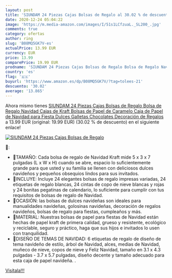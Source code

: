 ```yaml
---
layout: post
title: 'SIUNDAM 24 Piezas Cajas Bolsas de Regalo al 30.02 % de descuento'
date: 2020-12-24 05:04:22
image: 'https://m.media-amazon.com/images/I/51s1LCfzuaL._SL200_.jpg'
comments: true
category: ofertas
author: ring
slug: 'B08MQ5GK7V-es'
actualPrice: 13.99 EUR
currency: EUR
price: 13.99
comparePrice: 19.99 EUR
prodname: 'SIUNDAM 24 Piezas Cajas Bolsas de Regalo Bolsa de Regalo Navidad Cajas de Kraft Bolsas de Papel de Caramelo Caja de Papel de Navidad para Fiesta Dulces Galletas Chocolates Decoración de Regalos'
country: 'es'
flag: '🇪🇸'
buyurl: 'https://www.amazon.es/dp/B08MQ5GK7V/?tag=tolees-21'
descuento: '30.02'
average: '13.865'
---
```


Ahora mismo tienes [SIUNDAM 24 Piezas Cajas Bolsas de Regalo Bolsa de Regalo Navidad Cajas de Kraft Bolsas de Papel de Caramelo Caja de Papel de Navidad para Fiesta Dulces Galletas Chocolates Decoración de Regalos](https://www.amazon.es/dp/B08MQ5GK7V/?tag=tolees-21) a 13.99 EUR (original: 19.99 EUR) (30.02 %  de descuento) en el siguiente enlace!

[![SIUNDAM 24 Piezas Cajas Bolsas de Regalo](https://m.media-amazon.com/images/I/51s1LCfzuaL._SL200_.jpg)](https://www.amazon.es/dp/B08MQ5GK7V/?tag=tolees-21)

🔎:

- 🎁TAMAÑO: Cada bolsa de regalo de Navidad Kraft mide 5 x 3 x 7 pulgadas (L x W x H) cuando se abre, espacio lo suficientemente grande para que usted y su familia se llenen con deliciosos dulces navideños y pequeños obsequios lindos para sus invitados.
- 🎁INCLUYE: Incluye 24 elegantes bolsas de regalo impresas variadas, 24 etiquetas de regalo blancas, 24 cintas de copo de nieve blancas y rojas y 24 bonitas pegatinas de calendario, lo suficiente para cumplir con tus requisitos de bolsas de regalo de Navidad.
- 🎁OCASIÓN: las bolsas de dulces navideñas son ideales para manualidades navideñas, golosinas navideñas, decoración de regalos navideños, bolsas de regalo para fiestas, cumpleaños y más.
- 🎁MATERIAL: Nuestras bolsas de papel para fiestas de Navidad están hechas de papel kraft de primera calidad, grueso y resistente, ecológico y reciclable, seguro y práctico, haga que sus hijos e invitados lo usen con tranquilidad.
- 🎁DISEÑO DE TEMAS DE NAVIDAD: 6 etiquetas de regalo de diseño de tema navideño de estilo, árbol de Navidad, alces, medias de Navidad, muñeco de nieve, copos de nieve y Feliz Navidad, tamaño en 3.1 x 4.3 pulgadas - 3.7 x 5.7 pulgadas, diseño decente y tamaño adecuado para esta caja de papel navideña. .

[Visítala!!!](https://www.amazon.es/dp/B08MQ5GK7V/?tag=tolees-21)
